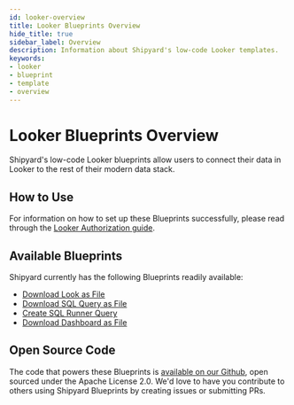 ```yaml
---
id: looker-overview
title: Looker Blueprints Overview
hide_title: true
sidebar_label: Overview
description: Information about Shipyard's low-code Looker templates.
keywords:
- looker
- blueprint
- template
- overview
---
```


# Looker Blueprints Overview

Shipyard's low-code Looker blueprints allow users to connect their data in Looker to the rest of their modern data stack.


## How to Use
For information on how to set up these Blueprints successfully, please read through the [Looker Authorization guide](looker-authorization.md).


## Available Blueprints
Shipyard currently has the following Blueprints readily available: 
- [Download Look as File](looker-download-look-as-file.md)
- [Download SQL Query as File](looker-download-sql-query-as-file.md)
- [Create SQL Runner Query](looker-create-sql-runner-query.md)
- [Download Dashboard as File](looker-download-dashboard-as-file.md)

## Open Source Code
The code that powers these Blueprints is [available on our Github](https://docs.looker.com/reference/api-and-integration/api-getting-started), open sourced under the Apache License 2.0. We'd love to have you contribute to others using Shipyard Blueprints by creating issues or submitting PRs.
